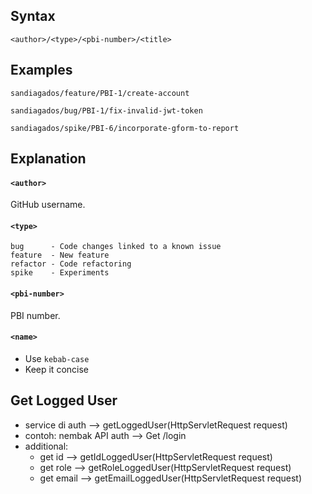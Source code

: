 ## Syntax

`<author>/<type>/<pbi-number>/<title>`

## Examples

```
sandiagados/feature/PBI-1/create-account
```

```
sandiagados/bug/PBI-1/fix-invalid-jwt-token
```

```
sandiagados/spike/PBI-6/incorporate-gform-to-report
```

## Explanation

#### `<author>`

GitHub username.

#### `<type>`

```
bug      - Code changes linked to a known issue
feature  - New feature
refactor - Code refactoring
spike    - Experiments
```

#### `<pbi-number>`

PBI number.

#### `<name>`

- Use `kebab-case`
- Keep it concise

## Get Logged User

- service di auth --> getLoggedUser(HttpServletRequest request)
- contoh: nembak API auth --> Get /login
- additional:
  - get id --> getIdLoggedUser(HttpServletRequest request)
  - get role --> getRoleLoggedUser(HttpServletRequest request)
  - get email --> getEmailLoggedUser(HttpServletRequest request)
